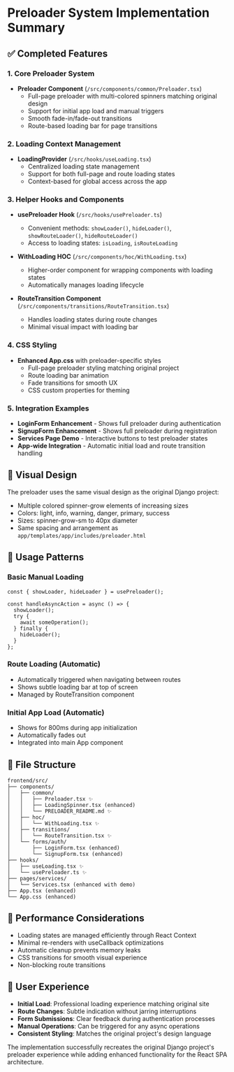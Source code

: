 # Preloader System Implementation Summary

## ✅ Completed Features

### 1. Core Preloader System
- **Preloader Component** (`/src/components/common/Preloader.tsx`)
  - Full-page preloader with multi-colored spinners matching original design
  - Support for initial app load and manual triggers
  - Smooth fade-in/fade-out transitions
  - Route-based loading bar for page transitions

### 2. Loading Context Management
- **LoadingProvider** (`/src/hooks/useLoading.tsx`)
  - Centralized loading state management
  - Support for both full-page and route loading states
  - Context-based for global access across the app

### 3. Helper Hooks and Components
- **usePreloader Hook** (`/src/hooks/usePreloader.ts`)
  - Convenient methods: `showLoader()`, `hideLoader()`, `showRouteLoader()`, `hideRouteLoader()`
  - Access to loading states: `isLoading`, `isRouteLoading`

- **WithLoading HOC** (`/src/components/hoc/WithLoading.tsx`)
  - Higher-order component for wrapping components with loading states
  - Automatically manages loading lifecycle

- **RouteTransition Component** (`/src/components/transitions/RouteTransition.tsx`)
  - Handles loading states during route changes
  - Minimal visual impact with loading bar

### 4. CSS Styling
- **Enhanced App.css** with preloader-specific styles
  - Full-page preloader styling matching original project
  - Route loading bar animation
  - Fade transitions for smooth UX
  - CSS custom properties for theming

### 5. Integration Examples
- **LoginForm Enhancement** - Shows full preloader during authentication
- **SignupForm Enhancement** - Shows full preloader during registration
- **Services Page Demo** - Interactive buttons to test preloader states
- **App-wide Integration** - Automatic initial load and route transition handling

## 🎨 Visual Design

The preloader uses the same visual design as the original Django project:
- Multiple colored spinner-grow elements of increasing sizes
- Colors: light, info, warning, danger, primary, success
- Sizes: spinner-grow-sm to 40px diameter
- Same spacing and arrangement as `app/templates/app/includes/preloader.html`

## 🔧 Usage Patterns

### Basic Manual Loading
```tsx
const { showLoader, hideLoader } = usePreloader();

const handleAsyncAction = async () => {
  showLoader();
  try {
    await someOperation();
  } finally {
    hideLoader();
  }
};
```

### Route Loading (Automatic)
- Automatically triggered when navigating between routes
- Shows subtle loading bar at top of screen
- Managed by RouteTransition component

### Initial App Load (Automatic)
- Shows for 800ms during app initialization
- Automatically fades out
- Integrated into main App component

## 📁 File Structure

```
frontend/src/
├── components/
│   ├── common/
│   │   ├── Preloader.tsx ✨
│   │   ├── LoadingSpinner.tsx (enhanced)
│   │   └── PRELOADER_README.md ✨
│   ├── hoc/
│   │   └── WithLoading.tsx ✨
│   ├── transitions/
│   │   └── RouteTransition.tsx ✨
│   └── forms/auth/
│       ├── LoginForm.tsx (enhanced)
│       └── SignupForm.tsx (enhanced)
├── hooks/
│   ├── useLoading.tsx ✨
│   └── usePreloader.ts ✨
├── pages/services/
│   └── Services.tsx (enhanced with demo)
├── App.tsx (enhanced)
└── App.css (enhanced)
```

## 🚀 Performance Considerations

- Loading states are managed efficiently through React Context
- Minimal re-renders with useCallback optimizations
- Automatic cleanup prevents memory leaks
- CSS transitions for smooth visual experience
- Non-blocking route transitions

## 🎯 User Experience

- **Initial Load**: Professional loading experience matching original site
- **Route Changes**: Subtle indication without jarring interruptions
- **Form Submissions**: Clear feedback during authentication processes
- **Manual Operations**: Can be triggered for any async operations
- **Consistent Styling**: Matches the original project's design language

The implementation successfully recreates the original Django project's preloader experience while adding enhanced functionality for the React SPA architecture.
